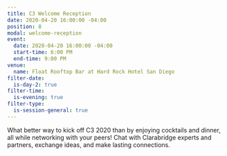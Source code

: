 ```yaml
---
title: C3 Welcome Reception
date: 2020-04-20 16:00:00 -04:00
position: 8
modal: welcome-reception
event:
  date: 2020-04-20 16:00:00 -04:00
  start-time: 6:00 PM
  end-time: 9:00 PM
venue:
  name: Float Rooftop Bar at Hard Rock Hotel San Diego
filter-date:
  is-day-2: true
filter-time:
  is-evening: true
filter-type:
  is-session-general: true
---
```


What better way to kick off C3 2020 than by enjoying cocktails and dinner, all while networking with your peers! Chat with Clarabridge experts and partners, exchange ideas, and make lasting connections.